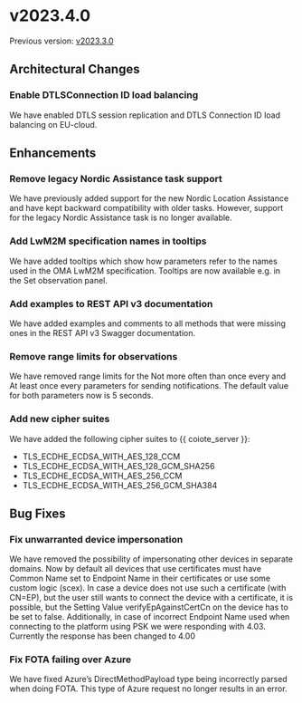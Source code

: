 # v2023.4.0

Previous version: [v2023.3.0](v2023.3.0.md)

## Architectural Changes

### Enable DTLSConnection ID load balancing
We have enabled DTLS session replication and DTLS Connection ID load balancing on EU-cloud.

## Enhancements

### Remove legacy Nordic Assistance task support
We have previously added support for the new Nordic Location Assistance and have kept backward compatibility with older tasks. However, support for the legacy Nordic Assistance task is no longer available.

### Add LwM2M specification names in tooltips
We have added tooltips which show how parameters refer to the names used in the OMA LwM2M specification. Tooltips are now available e.g. in the Set observation panel.

### Add examples to REST API v3 documentation
We have added examples and comments to all methods that were missing ones in the REST API v3 Swagger documentation.

### Remove range limits for observations
We have removed range limits for the Not more often than once every and At least once every parameters for sending notifications. The default value for both parameters now is 5 seconds.

### Add new cipher suites
We have added the following cipher suites to {{ coiote_server }}:

* TLS_ECDHE_ECDSA_WITH_AES_128_CCM
* TLS_ECDHE_ECDSA_WITH_AES_128_GCM_SHA256
* TLS_ECDHE_ECDSA_WITH_AES_256_CCM
* TLS_ECDHE_ECDSA_WITH_AES_256_GCM_SHA384

## Bug Fixes

### Fix unwarranted device impersonation
We have removed the possibility of impersonating other devices in separate domains. Now by default all devices that use certificates must have Common Name set to Endpoint Name in their certificates or use some custom logic (scex). In case a device does not use such a certificate (with CN=EP), but the user still wants to connect the device with a certificate, it is possible, but the Setting Value verifyEpAgainstCertCn on the device has to be set to false. Additionally, in case of incorrect Endpoint Name used when connecting to the platform using PSK we were responding with 4.03. Currently the response has been changed to 4.00

### Fix FOTA failing over Azure
We have fixed Azure’s DirectMethodPayload type being incorrectly parsed when doing FOTA. This type of Azure request no longer results in an error.
